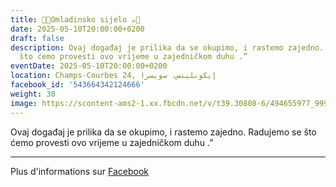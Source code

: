 ```yaml
---
title: 🍫🍪Omladinsko sijelo ☕️🍩
date: 2025-05-10T20:00:00+0200
draft: false
description: Ovaj događaj je prilika da se okupimo, i rastemo zajedno. Radujemo se
  što ćemo provesti ovo vrijeme u zajedničkom duhu .”
eventDate: 2025-05-10T20:00:00+0200
location: Champs-Courbes 24, ‏إيكوبلينس‏، ‏سويسرا‏
facebook_id: '543664342124666'
weight: 30
image: https://scontent-ams2-1.xx.fbcdn.net/v/t39.30808-6/494655977_999846225609310_4487878895912218163_n.jpg?_nc_cat=107&ccb=1-7&_nc_sid=9e60e4&_nc_ohc=wJDCWUoTeXgQ7kNvwG3ROft&_nc_oc=Adm_5Xgg4ppg_3AZtoivqDBDFe3D4EUVLEDQvxcEY4wCpU9R_KH7RkWHkpY_dZL5VV4&_nc_zt=23&_nc_ht=scontent-ams2-1.xx&edm=ABTKTjYEAAAA&_nc_gid=VahQ3aAqQTRoCRCHhMLrtA&_nc_tpa=Q5bMBQF_ukX8tfgQvGu9ivwZPJy-W90kg7lsqR0TZpfMZskBIWROoXS1x42-myMjCvkwxffMNk7yLG0l2g&oh=00_Afcy3HllgjuH8WG7dTcKG4oXrwrFrkA5UygXHDoSlWC4hQ&oe=6909EE18
---
```


Ovaj događaj je prilika da se okupimo, i rastemo zajedno. Radujemo se što ćemo provesti ovo vrijeme u zajedničkom duhu .”

---

Plus d'informations sur [Facebook](https://facebook.com/events/543664342124666)